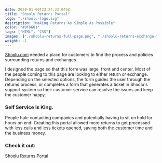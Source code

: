 ```yaml
---
date: 2020-01-06T23:24:33.045Z
title: "Shoolu Returns Portal" 
logo: "./shoolu-logo.svg"
description: "Making Returns As Simple As Possible"
color: "#0fb681"
tags: ["HTML", "CSS"]
images: ["./shoolu-returns-full-page.png", "./shoolu-returns-exchange-form.png"]
weight: -1
---
```


[Shoolu.com](../shoolu) needed a place for customers to find the process and policies surrounding returns and exchanges.

I designed the page so that this form was large, front and center. Most of the people coming to this page are looking to either return or exchange. Depending on the selected options, the form guides the user through the returns process, or completes a form that generates a ticket in Shoolu's support system so their customer service can resolve the issues and keep the customer happy.

### Self Service Is King. 

People hate contacting companies and potentially having to sit on hold for hours on end. Creating this portal allowed more returns to get processed with less calls and less tickets opened, saving both the customer time and the business money.

### Check it out:

<div class="buttons"><a href="https://returns.shoolu.com" class="button button--large">Shoolu Returns Portal</a></div>